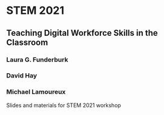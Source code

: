# STEM 2021

## Teaching Digital Workforce Skills in the Classroom 

### Laura G. Funderburk 
### David Hay
### Michael Lamoureux  

Slides and materials for STEM 2021 workshop
